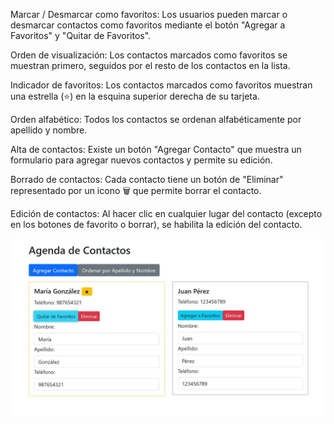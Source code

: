Marcar / Desmarcar como favoritos: Los usuarios pueden marcar o desmarcar contactos como favoritos mediante el botón "Agregar a Favoritos" y "Quitar de Favoritos".

Orden de visualización: Los contactos marcados como favoritos se muestran primero, seguidos por el resto de los contactos en la lista.

Indicador de favoritos: Los contactos marcados como favoritos muestran una estrella (⭐) en la esquina superior derecha de su tarjeta.

Orden alfabético: Todos los contactos se ordenan alfabéticamente por apellido y nombre.

Alta de contactos: Existe un botón "Agregar Contacto" que muestra un formulario para agregar nuevos contactos y permite su edición.

Borrado de contactos: Cada contacto tiene un botón de "Eliminar" representado por un icono 🗑 que permite borrar el contacto.

Edición de contactos: Al hacer clic en cualquier lugar del contacto (excepto en los botones de favorito o borrar), se habilita la edición del contacto.

![Captura de Pantalla](https://github.com/bytesjotaeme/agenda_master_2.0/blob/main/Captura.JPG)
